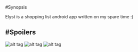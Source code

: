 #Synopsis

Elyst is a shopping list android app written on my spare time :)

#Spoilers
-------

![alt tag](http://pool.sybiload.com/public/git/elyst/elyst_1.jpg)
![alt tag](http://pool.sybiload.com/public/git/elyst/elyst_2.jpg)
![alt tag](http://pool.sybiload.com/public/git/elyst/elyst_3.jpg)
